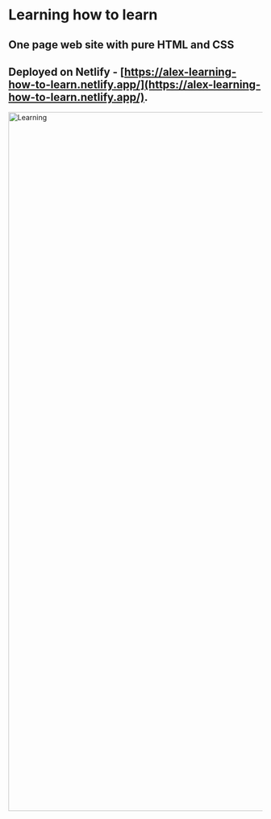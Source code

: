# Learning how to learn 

## One page web site with pure HTML and CSS

## Deployed on Netlify - [https://alex-learning-how-to-learn.netlify.app/](https://alex-learning-how-to-learn.netlify.app/).

<img width="1386" alt="Learning" src="https://user-images.githubusercontent.com/42857963/136848005-04869d32-3333-4bcf-b8d5-55233a949364.png">
